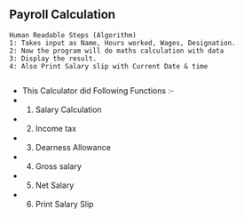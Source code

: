 ## Payroll Calculation

```
Human Readable Steps (Algorithm)
1: Takes input as Name, Hours worked, Wages, Designation.
2: Now the program will do maths calculation with data 
3: Display the result.
4: Also Print Salary slip with Current Date & time


```
- This Calculator did Following Functions :-
 - 1. Salary Calculation
 - 2. Income tax
 - 3. Dearness Allowance
 - 4. Gross salary
 - 5. Net Salary
 - 6. Print Salary Slip

